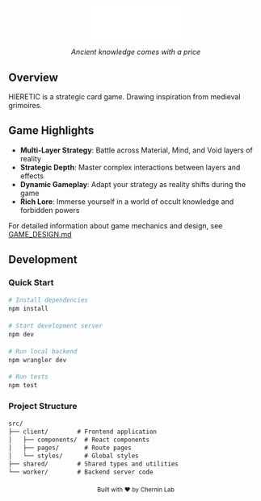 <div align="center">
  <img src="docs/assets/logo.png" width="200" alt="HIERETIC">
  <p><em>Ancient knowledge comes with a price</em></p>
</div>

## Overview

HIERETIC is a strategic card game. Drawing inspiration from medieval grimoires.

## Game Highlights

- **Multi-Layer Strategy**: Battle across Material, Mind, and Void layers of reality
- **Strategic Depth**: Master complex interactions between layers and effects
- **Dynamic Gameplay**: Adapt your strategy as reality shifts during the game
- **Rich Lore**: Immerse yourself in a world of occult knowledge and forbidden powers

For detailed information about game mechanics and design, see [GAME_DESIGN.md](docs/GAME_DESIGN.md)

## Development

### Quick Start

```bash
# Install dependencies
npm install

# Start development server
npm dev

# Run local backend
npm wrangler dev

# Run tests
npm test
```

### Project Structure

```
src/
├── client/        # Frontend application
│   ├── components/  # React components
│   ├── pages/       # Route pages
│   └── styles/      # Global styles
├── shared/        # Shared types and utilities
└── worker/        # Backend server code
```

<div align="center">
  <sub>Built with ❤️ by Chernin Lab</sub>
</div>
